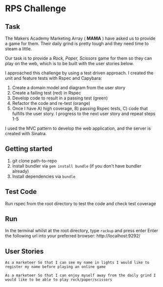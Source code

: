 # RPS Challenge

## Task

The Makers Academy Marketing Array ( **MAMA** ) have asked us to provide a game for them. Their daily grind is pretty tough and they need time to steam a little.

Our task is to provide a _Rock, Paper, Scissors_ game for them so they can play on the web, which is to be built with the user stories below.

I approached this challenge by using a test driven approach. I created the unit and feature tests with Rspec and Capybara:

1) Create a domain model and diagram from the user story
2) Create a failing test (red) in Rspec
3) Develop code to result in a passing test (green)
4) Refactor the code and re-test (orange)
5) Once I have A) high coverage, B) passing Rspec tests, C) code that fulfills the user story. I progress to the next user story and repeat steps 1-5

I used the MVC pattern to develop the web application, and the server is created with Sinatra.

## Getting started

1) git clone path-to-repo
2) Install bundler via `gem install bundle` (if you don't have bundler already)
3) Install dependencies via `bundle`

## Test Code

Run rspec from the root directory to test the code and check test coverage

## Run

In the terminal whilst at the root directory, type `rackup` and press enter
Enter the following url into your preferred browser: http://localhost:9292/

## User Stories

`As a marketeer
So that I can see my name in lights
I would like to register my name before playing an online game`

`As a marketeer
So that I can enjoy myself away from the daily grind
I would like to be able to play rock/paper/scissors`
